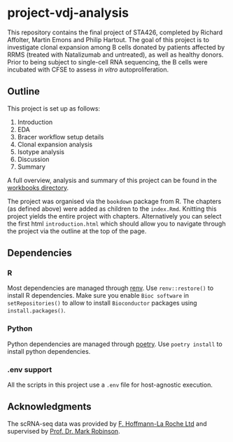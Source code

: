 # project-vdj-analysis
This repository contains the final project of STA426, completed by Richard Affolter, Martin
Emons and Philip Hartout. The goal of this project is to investigate clonal
expansion among B cells donated by patients affected by RRMS (treated with
Natalizumab and untreated), as well as healthy donors. Prior to being subject to
single-cell RNA sequencing, the B cells were incubated with CFSE to assess _in
vitro_ autoproliferation.

## Outline
This project is set up as follows:

1. Introduction
2. EDA
3. Bracer workflow setup details
4. Clonal expansion analysis
5. Isotype analysis
6. Discussion
7. Summary

A full overview, analysis and summary of this project can be found in the [workbooks  directory](/workbooks/).

The project was organised via the `bookdown` package from R. The chapters (as defined above) were added as children to the `index.Rmd`. Knitting this project yields the entire project with chapters. Alternatively you can select the first html `introduction.html` which should allow you to navigate through the project via the outline at the top of the page.

## Dependencies

### R
Most dependencies are managed through [renv](https://rstudio.github.io/renv). Use `renv::restore()` to install R dependencies. Make sure you enable `Bioc software` in `setRepositories()` to allow to install `Bioconductor` packages using `install.packages()`.

### Python

Python dependencies are managed through [poetry](https://python-poetry.org/). Use `poetry install` to install python dependencies.

### .env support

All the scripts in this project use a `.env` file for host-agnostic execution.

## Acknowledgments

The scRNA-seq data was provided by [F. Hoffmann-La Roche Ltd](https://www.roche.com/) and supervised by [Prof. Dr. Mark Robinson](https://www.sib.swiss/mark-robinson-group).

